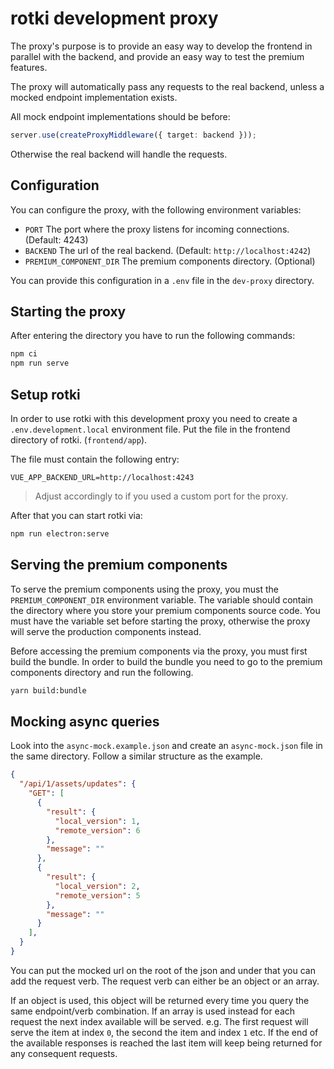 # rotki development proxy

The proxy's purpose is to provide an easy way to develop the frontend in parallel
with the backend, and provide an easy way to test the premium features.

The proxy will automatically pass any requests to the real backend, unless a mocked
endpoint implementation exists.

All mock endpoint implementations should be before:

```TypeScript
server.use(createProxyMiddleware({ target: backend }));
```

Otherwise the real backend will handle the requests.

## Configuration

You can configure the proxy, with the following environment variables:

- `PORT` The port where the proxy listens for incoming connections. (Default: 4243)
- `BACKEND` The url of the real backend. (Default: `http://localhost:4242`)
- `PREMIUM_COMPONENT_DIR` The premium components directory. (Optional)

You can provide this configuration in a `.env` file in the `dev-proxy` directory.

## Starting the proxy

After entering the directory you have to run the following commands:

```bash
npm ci
npm run serve
```

## Setup rotki

In order to use rotki with this development proxy you need to create a `.env.development.local`
environment file. Put the file in the frontend directory of rotki. (`frontend/app`).

The file must contain the following entry:

```env
VUE_APP_BACKEND_URL=http://localhost:4243
```

> Adjust accordingly to if you used a custom port for the proxy.

After that you can start rotki via:

```bash
npm run electron:serve
```

## Serving the premium components

To serve the premium components using the proxy, you must the `PREMIUM_COMPONENT_DIR`
environment variable. The variable should contain the directory where you store your
premium components source code. You must have the variable set before starting the
proxy, otherwise the proxy will serve the production components instead.

Before accessing the premium components via the proxy, you must first build the bundle.
In order to build the bundle you need to go to the premium components directory and
run the following.

```bash
yarn build:bundle
```

## Mocking async queries

Look into the `async-mock.example.json` and create an `async-mock.json` file in the same 
directory. Follow a similar structure as the example.

```json 
{
  "/api/1/assets/updates": {
    "GET": [
      {
        "result": {
          "local_version": 1,
          "remote_version": 6
        },
        "message": ""
      },
      {
        "result": {
          "local_version": 2,
          "remote_version": 5
        },
        "message": ""
      }
    ],
  }
}
```

You can put the mocked url on the root of the json and under that you can add the request
verb. The request verb can either be an object or an array.

If an object is used, this object will be returned every time you query the same endpoint/verb combination.
If an array is used instead for each request the next index available will be served. e.g. The first request
will serve the item at index `0`, the second the item and index `1` etc. If the end of the available responses 
is reached the last item will keep being returned for any consequent requests.
